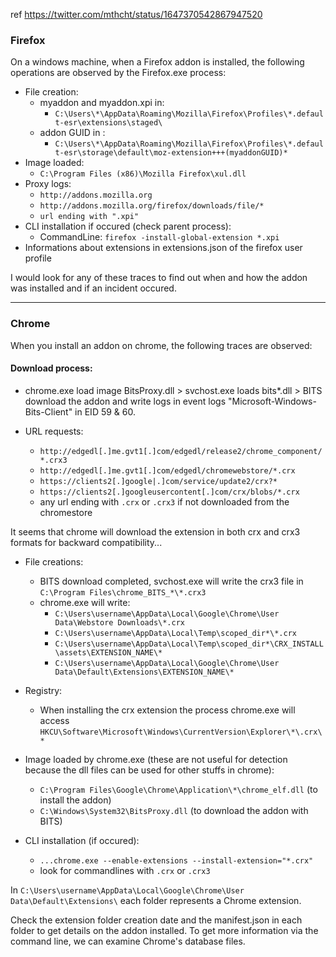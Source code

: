 ref https://twitter.com/mthcht/status/1647370542867947520

### Firefox

On a windows machine, when a Firefox addon is installed, the following operations are observed by the Firefox.exe process:
- File creation: 
  - myaddon and myaddon.xpi in:
    - `C:\Users\*\AppData\Roaming\Mozilla\Firefox\Profiles\*.default-esr\extensions\staged\`
  - addon GUID in : 
    - `C:\Users\*\AppData\Roaming\Mozilla\Firefox\Profiles\*.default-esr\storage\default\moz-extension+++(myaddonGUID)*`
- Image loaded:
  - `C:\Program Files (x86)\Mozilla Firefox\xul.dll`
- Proxy logs: 
  - `http://addons.mozilla.org`
  - `http://addons.mozilla.org/firefox/downloads/file/*`
  - `url ending with ".xpi"`
- CLI installation if occured (check parent process):
   - CommandLine:  `firefox -install-global-extension *.xpi`
- Informations about extensions in extensions.json of the firefox user profile

I would look for any of these traces to find out when and how the addon was installed and if an incident occured.

---

### Chrome

When you install an addon on chrome, the following traces are observed:

#### Download process:
- chrome.exe load image BitsProxy.dll > svchost.exe loads bits*.dll > BITS download the addon and write logs in event logs "Microsoft-Windows-Bits-Client" in EID 59 & 60.

- URL requests: 
  - `http://edgedl[.]me.gvt1[.]com/edgedl/release2/chrome_component/*.crx3`   
  - `http://edgedl[.]me.gvt1[.]com/edgedl/chromewebstore/*.crx`
  - `https://clients2[.]google|.]com/service/update2/crx?*`
  - `https://clients2[.]googleusercontent[.]com/crx/blobs/*.crx`
  - any url ending with `.crx` or `.crx3` if not downloaded from the chromestore

It seems that chrome will download the extension in both crx and crx3 formats for backward compatibility...

- File creations:
  - BITS download completed, svchost.exe will write the crx3 file in `C:\Program Files\chrome_BITS_*\*.crx3`
  - chrome.exe will write:
    - `C:\Users\username\AppData\Local\Google\Chrome\User Data\Webstore Downloads\*.crx`
    - `C:\Users\username\AppData\Local\Temp\scoped_dir*\*.crx`
    - `C:\Users\username\AppData\Local\Temp\scoped_dir*\CRX_INSTALL\assets\EXTENSION_NAME\*`
    - `C:\Users\username\AppData\Local\Google\Chrome\User Data\Default\Extensions\EXTENSION_NAME\*`

- Registry:
  - When installing the crx extension the process chrome.exe will access `HKCU\Software\Microsoft\Windows\CurrentVersion\Explorer\*\.crx\*`

- Image loaded by chrome.exe (these are not useful for detection because the dll files can be used for other stuffs in chrome):
  - `C:\Program Files\Google\Chrome\Application\*\chrome_elf.dll` (to install the addon)
  - `C:\Windows\System32\BitsProxy.dll` (to download the addon with BITS)

- CLI installation (if occured):
  - `...chrome.exe --enable-extensions --install-extension="*.crx"`
  - look for commandlines with `.crx` or `.crx3`

In `C:\Users\username\AppData\Local\Google\Chrome\User Data\Default\Extensions\` each folder represents a Chrome extension.

Check the extension folder creation date and the manifest.json in each folder to get details on the addon installed.
To get more information via the command line, we can examine Chrome's database files.
